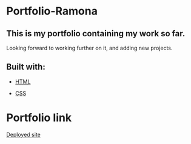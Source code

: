 # Portfolio-Ramona

## This is my portfolio containing my work so far.

Looking forward to working further on it, and adding new projects.

## Built with:

-   [HTML](https://developer.mozilla.org/en-US/docs/Web/HTML)

-   [CSS](https://developer.mozilla.org/en-US/docs/Web/CSS)

# Portfolio link

[Deployed site](https://portfolio-ramona.netlify.app/)
